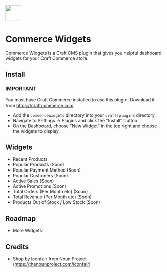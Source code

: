 <img src="https://raw.githubusercontent.com/madebyshape/commercewidgets/master/screenshots/icon.png" width="50">

# Commerce Widgets

Commerce Widgets is a Craft CMS plugin that gives you helpful dashboard widgets for your Craft Commerce store.

## Install

### IMPORTANT

You must have Craft Commerce installed to use this plugin. Download it from https://craftcommerce.com

- Add the `commercewidgets` directory into your `craft/plugins` directory.
- Navigate to Settings -> Plugins and click the "Install" button.
- On the Dashboard, choose "New Widget" in the top right and choose the widgets to display.

## Widgets

- Recent Products
- Popular Products (Soon)
- Popular Payment Method (Soon)
- Popular Customers (Soon)
- Active Sales (Soon)
- Active Promotions (Soon)
- Total Orders (Per Month etc) (Soon)
- Total Revenue (Per Month etc) (Soon)
- Products Out of Stock / Low Stock (Soon)

## Roadmap

- More Widgets!

## Credits

- Shop by Iconfair from Noun Project (https://thenounproject.com/iconfair)

